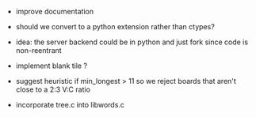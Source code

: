 - improve documentation

- should we convert to a python extension rather than ctypes?

- idea: the server backend could be in python and just fork since code is non-reentrant

- implement blank tile ?

- suggest heuristic if min_longest > 11 so we reject boards that aren't close to a 2:3 V:C ratio

- incorporate tree.c into libwords.c


